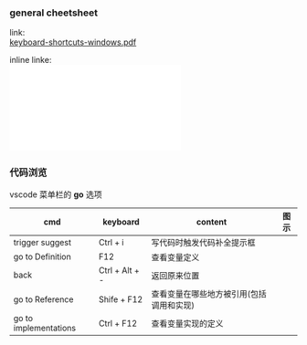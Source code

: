 
### general cheetsheet

link:  
[keyboard-shortcuts-windows.pdf](https://code.visualstudio.com/shortcuts/keyboard-shortcuts-windows.pdf)

inline linke:  
![](keyboard-shortcuts-windows.pdf)


### 代码浏览

vscode 菜单栏的 **go** 选项

| cmd                   | keyboard       | content               | 图示  |
| --------------------- | -------------- | --------------------- | --- |
| trigger suggest       | Ctrl + i       | 写代码时触发代码补全提示框         |     |
| go to Definition      | F12            | 查看变量定义                |     |
| back                  | Ctrl + Alt + - | 返回原来位置                |     |
| go to Reference       | Shife + F12    | 查看变量在哪些地方被引用(包括调用和实现) |     |
| go to implementations | Ctrl + F12     | 查看变量实现的定义             |     |
